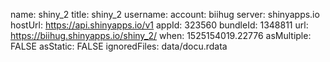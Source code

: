 name: shiny_2
title: shiny_2
username:
account: biihug
server: shinyapps.io
hostUrl: https://api.shinyapps.io/v1
appId: 323560
bundleId: 1348811
url: https://biihug.shinyapps.io/shiny_2/
when: 1525154019.22776
asMultiple: FALSE
asStatic: FALSE
ignoredFiles: data/docu.rdata
